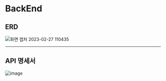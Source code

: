 # BackEnd

## ERD
![화면 캡처 2023-02-27 110435](https://user-images.githubusercontent.com/95588392/221455174-e75defee-8f5d-48d5-acaa-2ba700b47fdb.png)
  
-----
## API 명세서
![image](https://user-images.githubusercontent.com/76714304/222444968-69a3d17b-cb7a-4361-8bcd-2fc1e4c8a1c6.png)
